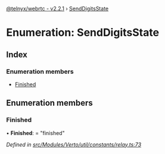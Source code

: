 [@telnyx/webrtc - v2.2.1](../README.md) › [SendDigitsState](senddigitsstate.md)

# Enumeration: SendDigitsState

## Index

### Enumeration members

* [Finished](senddigitsstate.md#finished)

## Enumeration members

###  Finished

• **Finished**: = "finished"

*Defined in [src/Modules/Verto/util/constants/relay.ts:73](https://github.com/team-telnyx/webrtc/blob/1cfde20/packages/js/src/Modules/Verto/util/constants/relay.ts#L73)*
